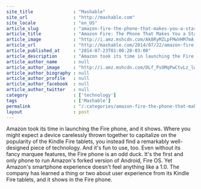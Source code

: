 ```yaml
---
site_title               : "Mashable"
site_url                 : "http://mashable.com"
site_locale              : "en_US"
article_slug             : "amazon-fire-the-phone-that-makes-you-a-star-review"
article_title            : "Amazon Fire: The Phone That Makes You a Star [REVIEW]"
article_image            : "http://i.amz.mshcdn.com/Ak8RyMZLpFMwVHM7mA-o8CaSZ2Q=/1200x627/2014%2F07%2F23%2F9d%2F072114_Fire.936eb.jpg"
article_url              : "http://mashable.com/2014/07/22/amazon-fire-phone-review/"
article_published_at     : "2014-07-23T01:00:20-03:00"
article_description      : "Amazon took its time in launching the Fire phone, and it shows. Where you might expect a device carelessly thrown together to capitalize on the popularity of the Kindle Fire tablets, you instead find a remarkably well-designed piece of technology. And it's fun to use, too. Even without its fancy marquee features, the Fire phone is an odd duck. It's the first and only phone to run Amazon's forked version of Android, Fire OS. Yet Amazon's smartphone experience doesn't feel anything like a 1.0. The company has learned a thing or two about user experience from its Kindle Fire tablets, and it shows in the Fire phone."
article_author_name      : null
article_author_image     : "http://i.amz.mshcdn.com/DLf_PsOMqPwCtvLz_lwCLCJhNBs=/90x90/2016%2F06%2F30%2Feb%2F201503270cHeadshot_20.820a0.f61dd.jpg"
article_author_biography : null
article_author_profile   : null
article_author_facebook  : null
article_author_twitter   : null
category                 : ['technology']
tags                     : ['Mashable']
permalink                : "/:categories/amazon-fire-the-phone-that-makes-you-a-star-review/"
layout                   : post
---
```


Amazon took its time in launching the Fire phone, and it shows. Where you might expect a device carelessly thrown together to capitalize on the popularity of the Kindle Fire tablets, you instead find a remarkably well-designed piece of technology. And it's fun to use, too. Even without its fancy marquee features, the Fire phone is an odd duck. It's the first and only phone to run Amazon's forked version of Android, Fire OS. Yet Amazon's smartphone experience doesn't feel anything like a 1.0. The company has learned a thing or two about user experience from its Kindle Fire tablets, and it shows in the Fire phone.
